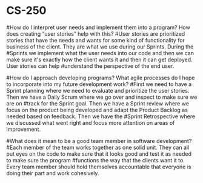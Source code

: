 # CS-250
#How do I interpret user needs and implement them into a program? How does creating “user stories” help with this?
#User stories are prioritized stories that have the needs and wants for some kind of functionality for business of the client. They are what we use during our Sprints. During the #Sprints we implement what the user needs into our code and then we can make sure it's exactly how the client wants it and then it can get deployed. User stories can help #understand the perspective of the end user.


#How do I approach developing programs? What agile processes do I hope to incorporate into my future development work?
#First we need to have a Sprint planning where we need to evaluate and prioritize the user stories. Then we have a Daily Scrum where we go over and inspect to make sure we are on #track for the Sprint goal. Then we have a Sprint review where we focus on the product being developed and adapt the Product Backlog as needed based on feedback. Then we have the #Sprint Retrospective where we discussed what went right and focus more attention on areas of improvement. 

#What does it mean to be a good team member in software development?
#Each member of the team works together as one solid unit. They can all put eyes on the code to make sure that it looks good and test it as needed to make sure the program #functions the way that the clients want it to. Every team member should hold themselves accountable that everyone is doing their part and work cohesively.
